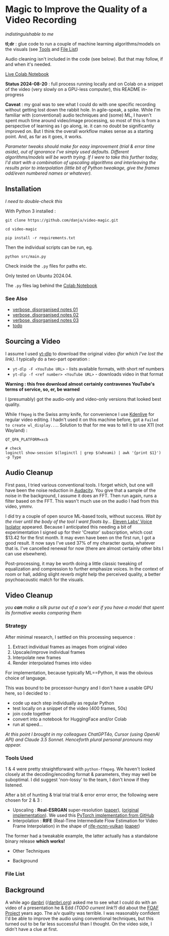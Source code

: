 # Magic to Improve the Quality of a Video Recording

_indistinguishable to me_

**tl;dr** : glue code to run a couple of machine learning algorithms/models on the visuals (see [Tools](#tools) and [File List](#file-list))

Audio cleaning isn't included in the code (see below). But that may follow, if and when it's needed.

[Live Colab Notebook](https://colab.research.google.com/drive/1jXtJrBzbLPrSJCi5TCr4Zv3djJ1LorRu?usp=sharing)

**Status 2024-08-20** : full process running locally and on Colab on a snippet of the video (very slowly on a GPU-less computer), this README in-progress

**Caveat** : my goal was to see what I could do with one specific recording without getting lost down the rabbit hole. In agile-speak, a spike. While I'm familiar with (conventional) audio techniques and (some) ML, I haven't spent much time around video/image processing, so most of this is from a perspective of learning as I go along, ie. it can no doubt be significantly improved on. But I think the overall workflow makes sense as a starting point. And, as far as it goes, it works.

_Parameter tweaks should make for easy improvement (trial & error time aside), out of ignorance I've simply used defaults. Different algorithms/models will be worth trying. If I were to take this further today, I'd start with a combination of upscaling algorithms and interleaving the results prior to interpolation (little bit of Python tweakage, give the frames odd/even numbered names or whatever)._

## Installation

_I need to double-check this_

With Python 3 installed :

```
git clone https://github.com/danja/video-magic.git

cd video-magic

pip install -r requirements.txt
```

Then the individual scripts can be run, eg.

```
python src/main.py
```

Check inside the `.py` files for paths etc.

Only tested on Ubuntu 2024.04.

The `.py` files lag behind the [Colab Notebook](src/video-magic_colab.ipynb)

### See Also

- [verbose, disorganised notes 01](docs/2024-08-14_notes-01.md)
- [verbose, disorganised notes 02](docs/2024-08-19_notes-02.md)
- [verbose, disorganised notes 03](docs/2024-08-20_notes-03.md)
- [todo](docs/todo.md)

## Sourcing a Video

I assume I used [yt-dlp](https://github.com/yt-dlp/yt-dlp) to download the original video _(for which I've lost the link)_. I typically do a two-part operation :

- `yt-dlp -F <YouTube URL>` - lists available formats, with short ref numbers
- `yt-dlp -f <ref number> <YouTube URL>` - downloads video in that format

**Warning : this free download almost certainly contravenes YouTube's terms of service, so, er, be warned**

I (presumably) got the audio-only and video-only versions that looked best quality.

While `ffmpeg` is the Swiss army knife, for convenience I use [Kdenlive](https://kdenlive.org/en/) for regular video editing. I hadn't used it on this machine before, got a `Failed to create wl_display...`. Solution to that for me was to tell it to use X11 (not Wayland) :

```
QT_QPA_PLATFORM=xcb

# check
loginctl show-session $(loginctl | grep $(whoami) | awk '{print $1}') -p Type
```

## Audio Cleanup

First pass, I tried various conventional tools. I forget which, but one will have been the noise reduction in [Audacity](https://www.audacityteam.org/). You give that a sample of the noise in the background, I assume it does an FFT. Then run again, runs a filter based on the FFT. This wasn't much use on the audio I had from this video, ymmv.

I did try a couple of open source ML-based tools, without success. _Wait by the river until the body of the tool I want floats by..._ [Eleven Labs' Voice Isolator](https://elevenlabs.io/voice-isolator) appeared. Because I anticipated this needing a bit of experimentation I signed up for their 'Creator' subscription, which cost $13.42 for the first month. It may even have been on the first run, I got a good result. It now says I've used 37% of my character quota, whatever that is. I've cancelled renewal for now (there are almost certainly other bits I can use elsewhere).

Post-processing, it may be worth doing a little classic tweaking of equalization and compression to further emphasize voices. In the context of room or hall, adding slight reverb _might_ help the perceived quality, a better psychoacoustic match for the visuals.

## Video Cleanup

_you **can** make a silk purse out of a sow's ear if you have a model that spent its formative weeks comparing them_

### Strategy

After minimal research, I settled on this processing sequence :

1. Extract individual frames as images from original video
2. Upscale/improve individual frames
3. Interpolate new frames
4. Render interpolated frames into video

For implementation, because typically ML==Python, it was the obvious choice of language.

This was bound to be processor-hungry and I don't have a usable GPU here, so I decided to :

- code up each step individually as regular Python
- test locally on a snippet of the video (400 frames, 50s)
- join code together
- convert into a notebook for HuggingFace and/or Colab
- run at speed...

_At this point I brought in my colleagues ChatGPT4o, Cursor (using OpenAI API) and Claude 3.5 Sonnet. Henceforth plural personal pronouns may appear._

### Tools Used

1 & 4 were pretty straightforward with `python-ffmpeg`. We haven't looked closely at the decoding/encoding format & parameters, they may well be suboptimal. I did suggest 'non-lossy' to the team, I don't know if they listened.

After a bit of hunting & trial trial trial & error error error, the following were chosen for 2 & 3 :

- Upscaling : **Real-ESRGAN** super-resolution ([paper](https://arxiv.org/abs/2107.10833)), ([original implementation](https://github.com/xinntao/Real-ESRGAN)). We used this [PyTorch implementation from GitHub](https://github.com/ai-forever/Real-ESRGAN)
- Interpolation : **RIFE** (Real-Time Intermediate Flow Estimation for Video Frame Interpolation) in the shape of [rife-ncnn-vulkan](https://github.com/nihui/rife-ncnn-vulkan) ([paper](https://arxiv.org/abs/2011.06294))

The former had a tweakable example, the latter actually has a standalone binary release **which works!**

- Other Techniques

- Background

### File List

## Background

A while ago [danbri](https://x.com/danbri) (/[danbri.org](https://danbri.org/)) asked me to see what I could do with an video of a presentation he & Edd _(TODO current link?)_ did about the [FOAF Project](https://en.wikipedia.org/wiki/FOAF) years ago. The a/v quality was terrible. I was reasonably confident I'd be able to improve the audio using conventional techniques, but this turned out to be far less successful than I thought. On the video side, I didn't have a clue at first.

